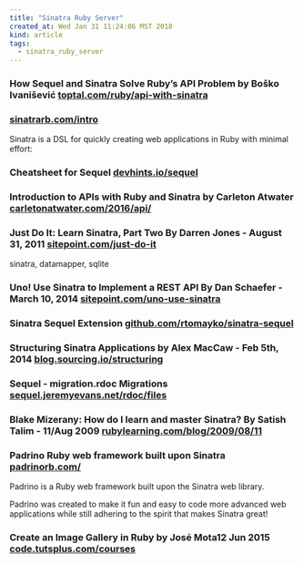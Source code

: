 ```yaml
---
title: "Sinatra Ruby Server"
created_at: Wed Jan 31 11:24:06 MST 2018
kind: article
tags:
  - sinatra_ruby_server
---
```


<h3>
  How Sequel and Sinatra Solve Ruby’s API Problem by Boško Ivanišević
  <a href="https://www.toptal.com/ruby/api-with-sinatra-and-sequel-ruby-tutorial" target="_blank">toptal.com/ruby/api-with-sinatra</a>
</h3>

<h3>
  <a href="http://sinatrarb.com/intro.html" target="_blank">sinatrarb.com/intro</a>
</h3>

Sinatra is a DSL for quickly creating web applications in Ruby with minimal effort:

<h3>
  Cheatsheet for Sequel
  <a href="https://devhints.io/sequel" target="_blank">devhints.io/sequel</a>
</h3>

<h3>
  Introduction to APIs with Ruby and Sinatra by Carleton Atwater
  <a href="http://carletonatwater.com/2016/api/" target="_blank">carletonatwater.com/2016/api/</a>
</h3>

<h3>
  Just Do It: Learn Sinatra, Part Two By Darren Jones - August 31, 2011
  <a href="https://www.sitepoint.com/just-do-it-learn-sinatra-ii-2/" target="_blank">sitepoint.com/just-do-it</a>
</h3>

sinatra, datamapper, sqlite

<h3>
  Uno! Use Sinatra to Implement a REST API By Dan Schaefer - March 10, 2014
  <a href="https://www.sitepoint.com/uno-use-sinatra-implement-rest-api/" target="_blank">sitepoint.com/uno-use-sinatra</a>
</h3>

<h3>
  Sinatra Sequel Extension
  <a href="https://github.com/rtomayko/sinatra-sequel" target="_blank">github.com/rtomayko/sinatra-sequel</a>
</h3>

<h3>
  Structuring Sinatra Applications by Alex MacCaw - Feb 5th, 2014 
  <a href="https://blog.sourcing.io/structuring-sinatra" target="_blank">blog.sourcing.io/structuring</a>
</h3>

<h3>
  Sequel - migration.rdoc Migrations
  <a href="http://sequel.jeremyevans.net/rdoc/files/doc/migration_rdoc.html" target="_blank">sequel.jeremyevans.net/rdoc/files</a>
</h3>

<h3>
  Blake Mizerany: How do I learn and master Sinatra?  By Satish Talim - 11/Aug 2009 
  <a href="http://rubylearning.com/blog/2009/08/11/blake-mizerany-how-do-i-learn-and-master-sinatra/" target="_blank">rubylearning.com/blog/2009/08/11</a>
</h3>

<h3>
  Padrino Ruby web framework built upon Sinatra
  <a href="http://padrinorb.com/" target="_blank">padrinorb.com/</a>
</h3>

Padrino is a Ruby web framework built upon the Sinatra web library.

Padrino was created to make it fun and easy to code more advanced web
applications while still adhering to the spirit that makes Sinatra great!

<h3>
  Create an Image Gallery in Ruby by José Mota12 Jun 2015
  <a href="https://code.tutsplus.com/courses/create-an-image-gallery-in-ruby" target="_blank">code.tutsplus.com/courses</a>
</h3>

<!--
html boilerplate
<a href="" target="_blank"></a>
<a name=""></a>
<img src="" width="400px">
<ul>
  <li></li>
</ul>
<pre>
</pre>
<p style="margin-bottom: 2em;"></p>
<hr style="border: 0; height: 3px; background: #333; background-image: linear-gradient(to right, #ccc, #333, #ccc);">
<pre><code>
</code></pre>
<math xmlns='http://www.w3.org/1998/Math/MathML' display='block'>
</math>
-->
